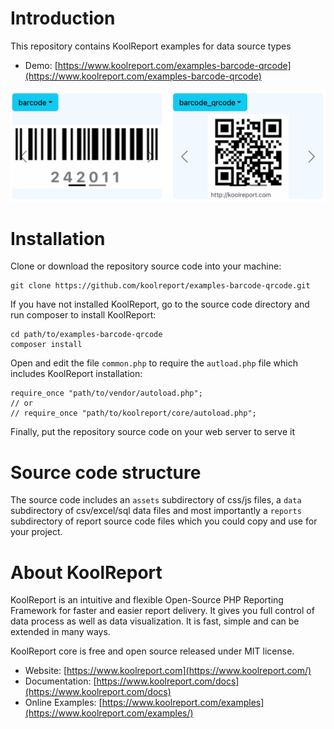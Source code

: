 # Introduction

This repository contains KoolReport examples for data source types

* Demo: [https://www.koolreport.com/examples-barcode-qrcode](https://www.koolreport.com/examples-barcode-qrcode)

![examples-barcode-qrcode](examples-barcode-qrcode.png)

# Installation

Clone or download the repository source code into your machine:

```
git clone https://github.com/koolreport/examples-barcode-qrcode.git
```
If you have not installed KoolReport, go to the source code directory and run composer to install KoolReport:

```
cd path/to/examples-barcode-qrcode
composer install
```

Open and edit the file `common.php` to require the `autload.php` file 
which includes KoolReport installation:

```
require_once "path/to/vendor/autoload.php";
// or
// require_once "path/to/koolreport/core/autoload.php";
```

Finally, put the repository source code on your web server to serve it

# Source code structure

The source code includes an `assets` subdirectory of css/js files, a `data` subdirectory of csv/excel/sql data files 
and most importantly a `reports` subdirectory of report source code files which you could copy and use for your project.


# About KoolReport

KoolReport is an intuitive and flexible Open-Source PHP Reporting Framework for faster and easier report delivery. It gives you full control of data process as well as data visualization. It is fast, simple and can be extended in many ways.

KoolReport core is free and open source released under MIT license.

* Website: [https://www.koolreport.com](https://www.koolreport.com/)
* Documentation: [https://www.koolreport.com/docs](https://www.koolreport.com/docs)  
* Online Examples: [https://www.koolreport.com/examples](https://www.koolreport.com/examples/)